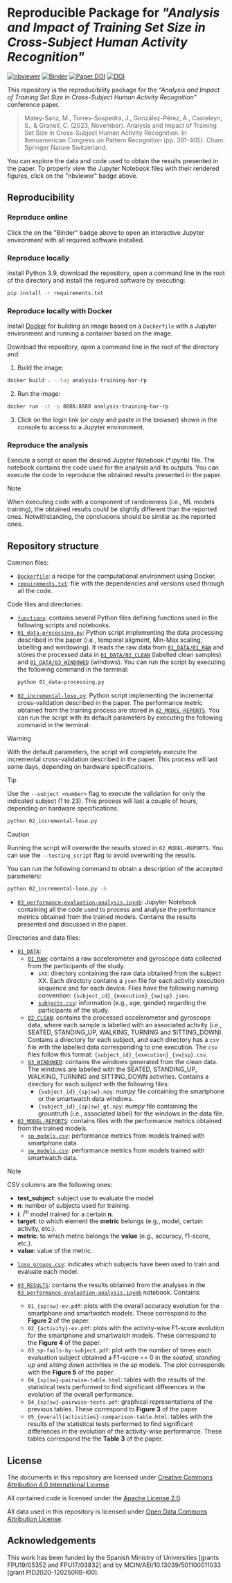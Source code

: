 # Reproducible Package for _"Analysis and Impact of Training Set Size in Cross-Subject Human Activity Recognition"_

[![nbviewer](https://raw.githubusercontent.com/jupyter/design/master/logos/Badges/nbviewer_badge.svg)](https://nbviewer.org/github/GeoTecINIT/analysis-training-har-rp/)
[![Binder](https://mybinder.org/badge_logo.svg)](https://mybinder.org/v2/zenodo/10.5281/zenodo.8163542/)
[![Paper DOI](https://img.shields.io/badge/Paper%20DOI-10.1007%2F978--3--031--49018--7__28-yellow.svg)](https://doi.org/10.1007/978-3-031-49018-7_28)
[![DOI](https://zenodo.org/badge/DOI/10.5281/zenodo.8163542.svg)](https://doi.org/10.5281/zenodo.8163542)

This repository is the reproducibility package for the _“Analysis and Impact of Training Set Size in Cross-Subject Human Activity Recognition"_ conference paper.

> Matey-Sanz, M., Torres-Sospedra, J., González-Pérez, A., Casteleyn, S., & Granell, C. (2023, November). Analysis and Impact of Training Set Size in Cross-Subject Human Activity Recognition. In Iberoamerican Congress on Pattern Recognition (pp. 391-405). Cham: Springer Nature Switzerland.

You can explore the data and code used to obtain the results presented in the paper. To properly view the Jupyter Notebook files with their rendered figures, click on the "nbviewer" badge above.

## Reproducibility 

### Reproduce online 

Click the on the "Binder" badge above to open an interactive Jupyter environment with all required software installed.

### Reproduce locally
Install Python 3.9, download the repository, open a command line in the root of the directory and install the required software by executing:

```bash
pip install -r requirements.txt
```

### Reproduce locally with Docker
Install [Docker](https://www.docker.com) for building an image based on a `Dockerfile` with a Jupyter environment and running a container based on the image.

Download the repository, open a command line in the root of the directory and:

1. Build the image:

```bash
docker build . --tag analysis-training-har-rp
```

2. Run the image:

```bash
docker run -it -p 8888:8888 analysis-training-har-rp
```

3. Click on the login link (or copy and paste in the browser) shown in the console to access to a Jupyter environment.

### Reproduce the analysis
Execute a script or open the desired Jupyter Notebook (\*.ipynb) file. The notebook contains the code used for the analysis and its outputs. You can execute the code to reproduce the obtained results presented in the paper.

> [!NOTE]
> When executing code with a component of randomness (i.e., ML models training), the obtained results could be slightly different than the reported ones. Notwithstanding, the conclusions should be similar as the reported ones.


## Repository structure

Common files:
- [`Dockerfile`](./Dockerfile): a recipe for the computational environment using Docker.
- [`requirements.txt`](./requirements.txt): file with the dependencies and versions used through all the code.

Code files and directories:

- [`functions`](./functions): contains several Python files defining functions used in the following scripts and notebooks.
- [`01_data-processing.py`](./01_data-processing.py): Python script implementing the data processing described in the paper (i.e., temporal aligment, Min-Max scaling, labelling and windowing). It reads the raw data from [`01_DATA/01_RAW`](./01_DATA/01_RAW) and stores the processed data in [`01_DATA/02_CLEAN`](./01_DATA/02_CLEAN) (labelled clean samples) and [`01_DATA/03_WINDOWED`](./01_DATA/03_WINDOWED) (windows). You can run the script by executing the following command in the terminal:
  ```bash
  python 01_data-processing.py
  ```
- [`02_incremental-loso.py`](./02_incremental-loso.py): Python script implementing the incremental cross-validation described in the paper. The performance metric obtained from the training process are stored in [`02_MODEL-REPORTS`](./02_MODEL-REPORTS). You can run the script with its default parameters by executing the following command in the terminal:

> [!WARNING]
> With the default parameters, the script will completely execute the incremental cross-validation described in the paper. This process will last some days, depending on hardware specifications.
  
> [!TIP]
> Use the `--subject <number>` flag to execute the validation for only the indicated subject (1 to 23). This process will last a couple of hours, depending on hardware specifications. 

  ```bash
  python 02_incremental-loso.py
  ```
   
> [!CAUTION]
> Running the script will overwrite the results stored in `02_MODEL-REPORTS`. You can use the `--testing_script` flag to avoid overwriting the results.
   
  You can run the following command to obtain a description of the accepted parameters:
   
  ```bash
  python 02_incremental-loso.py -h
  ```

- [`03_performance-evaluation-analysis.ipynb`](./03_performance-evaluation-analysis.ipynb): Jupyter Notebook containing all the code used to process and analyse the performance metrics obtained from the trained models. Contains the results presented and discussed in the paper.

Directories and data files:

- [`01_DATA`](./01_DATA):
  - [`01_RAW`](./01_DATA/01_RAW): contains a raw accelerometer and gyroscope data collected from the participants of the study.
    - `sXX`: directory containing the raw data obtained from the subject XX. Each directory contains a `json` file for each activity execution sequence and for each device. Files have the following naming convention: `{subject_id}_{execution}_{sw|sp}.json`.
    - [`subjects.csv`](./01_DATA/01_RAW/subjects.csv): information (e.g., age, gender) regarding the participants of the study.
  - [`02_CLEAN`](./01_DATA/02_CLEAN): contains the processed accelerometer and gyroscope data, where each sample is labelled with an associated activity (i.e., SEATED, STANDING_UP, WALKING, TURNING and SITTING_DOWN). Contains a directory for each subject, and each directory has a `csv` file with the labelled data corresponding to one execution. The `csv` files follow this format: `{subject_id}_{execution}_{sw|sp}.csv`.
  - [`03_WINDOWED`](./01_DATA/03_WINDOWED): contains the windows generated from the clean data. The windows are labelled with the SEATED, STANDING_UP, WALKING, TURNING and SITTING_DOWN activities. Contains a directory for each subject with the following files:
    - `{subject_id}_{sp|sw}.npy`: _numpy_ file containing the smartphone or the smartwatch data windows.
    - `{subject_id}_{sp|sw}_gt.npy`: _numpy_ file containing the grountruth (i.e., associated label) for the windows in the data file.
- [`02_MODEL-REPORTS`](./02_MODEL-REPORTS): contains files with the performance metrics obtained from the trained models.
  - [`sp_models.csv`](./02_MODEL-REPORTS/sp_models.csv): performance metrics from models trained with smartphone data.
  - [`sw_models.csv`](./02_MODEL-REPORTS/sw_models.csv): performance metrics from models trained with smartwatch data.
  
> [!NOTE]
> CSV columns are the following ones:
> - **test_subject**: subject use to evaluate the model
> - **n**: number of subjects used for training.
> - **i**: i<sup>th</sup> model trained for a certain **n**.
> - **target**: to which element the **metric** belongs (e.g., model, certain activity, etc.).
> - **metric**: to which metric belongs the **value** (e.g., accuracy, f1-score, etc.).
> - **value**: value of the metric.
    
  - [`loso_groups.csv`](./02_MODEL-REPORTS/loso_groups.csv): indicates which subjects have been used to train and evaluate each model.
  
- [`03_RESULTS`](./03_RESULTS): contains the results obtained from the analyses in the [`03_performance-evaluation-analysis.ipynb`](./03_performance-evaluation-analysis.ipynb) notebook. Contains:
  - `01_{sp|sw}-ev.pdf`: plots with the overall accuracy evolution for the smartphone and smartwatch models. These correspond to the **Figure 2** of the paper.
  - `02_{activity}-ev.pdf`: plots with the activity-wise F1-score evolution for the smartphone and smartwatch models. These correspond to the **Figure 4** of the paper.
  - `03_sp-fails-by-subject.pdf`: plot with the number of times each evaluation subject obtained a F1-score == 0 in the _seated_, _standing up_ and _sitting down_ activities in the _sp_ models. The plot corresponds with the **Figure 5** of the paper.
  - `04_{sp|sw}-pairwise-table.html`: tables with the results of the statistical tests performed to find significant differences in the evolution of the overall performance.
  - `04_{sp|sw}-pairwise-tests.pdf`: graphical representations of the previous tables. These correspond to **Figure 3** of the paper.
  - `05_{overall|activities}-comparison-table.html`: tables with the results of the statistical tests performed to find significant differences in the evolution of the activity-wise performance. These tables correspond the the **Table 3** of the paper.


## License
The documents in this repository are licensed under [Creative Commons Attribution 4.0 International License](https://creativecommons.org/licenses/by/4.0/).

All contained code is licensed under the [Apache License 2.0](./LICENSE).

All data used in this repository is licensed under [Open Data Commons Attribution License](https://opendatacommons.org/licenses/by/).

## Acknowledgements

This work has been funded by the Spanish Ministry of Universities [grants FPU19/05352 and FPU17/03832] and by MCIN/AEI/10.13039/501100011033 [grant PID2020-120250RB-I00].


